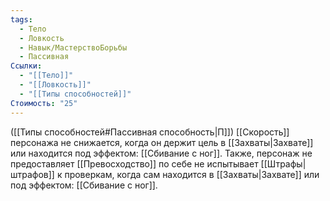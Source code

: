 ```yaml
---
tags:
  - Тело
  - Ловкость
  - Навык/МастерствоБорьбы
  - Пассивная
Ссылки:
  - "[[Тело]]"
  - "[[Ловкость]]"
  - "[[Типы способностей]]"
Стоимость: "25"
---
```

([[Типы способностей#Пассивная способность|П]]) [[Скорость]] персонажа не снижается, когда он держит цель в [[Захваты|Захвате]] или находится под эффектом: [[Сбивание с ног]]. 
Также, персонаж не предоставляет [[Превосходство]] по себе не испытывает [[Штрафы|штрафов]] к проверкам, когда сам находится в  [[Захваты|Захвате]] или под эффектом: [[Сбивание с ног]]. 